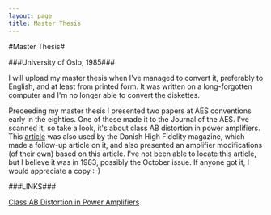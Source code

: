```yaml
---
layout: page
title: Master Thesis
---
```




#Master Thesis#

###University of Oslo, 1985###

I will upload my master thesis when I've managed to convert it, preferably to 
English, and at least from printed form. It was written on a long-forgotten 
computer and I'm no longer able to convert the diskettes.


Preceeding my master thesis I presented two papers at AES conventions early 
in the eighties. One of these made it to the Journal of the AES.
I've scanned it, so take a look, it's about class AB distortion in power
amplifiers.   This [article](ABDist.md) was also used by the Danish High Fidelity magazine, which made a follow-up article on it, and also presented an amplifier modifications (of their own) based on this article. I've not been able to locate this article, but I believe it was in 1983, possibly the October issue.  If anyone got it, I would appreciate a copy :-)

###LINKS###

[Class AB Distortion in Power Amplifiers](ABDist.md)



